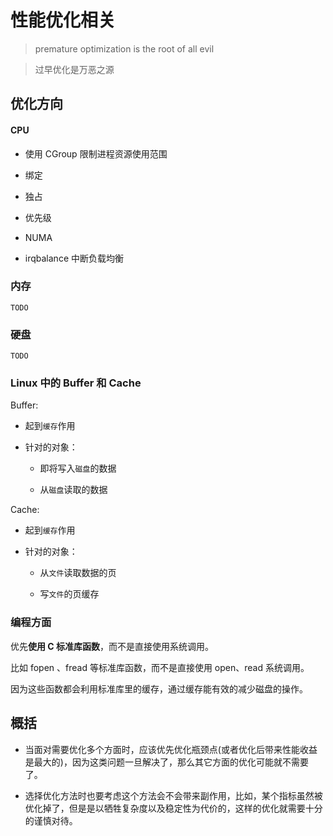 # 性能优化相关

> premature optimization is the root of all evil

> 过早优化是万恶之源

## 优化方向

#### CPU

+ 使用 CGroup 限制进程资源使用范围

+ 绑定

+ 独占

+ 优先级

+ NUMA

+ irqbalance 中断负载均衡

### 内存

`TODO`

### 硬盘

`TODO`


### Linux 中的 Buffer 和 Cache

Buffer:

+ 起到`缓存`作用

+ 针对的对象：

  + 即将写入`磁盘`的数据

  + 从`磁盘`读取的数据


Cache:

+ 起到`缓存`作用

+ 针对的对象：

  + 从`文件`读取数据的页

  + 写`文件`的页缓存


### 编程方面

优先**使用 C 标准库函数**，而不是直接使用系统调用。

比如 fopen 、fread 等标准库函数，而不是直接使用 open、read 系统调用。

因为这些函数都会利用标准库里的缓存，通过缓存能有效的减少磁盘的操作。


## 概括

+ 当面对需要优化多个方面时，应该优先优化瓶颈点(或者优化后带来性能收益是最大的)，因为这类问题一旦解决了，那么其它方面的优化可能就不需要了。

+ 选择优化方法时也要考虑这个方法会不会带来副作用，比如，某个指标虽然被优化掉了，但是是以牺牲复杂度以及稳定性为代价的，这样的优化就需要十分的谨慎对待。
